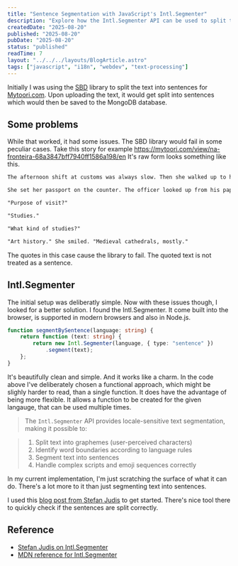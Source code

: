 ```yaml
---
title: "Sentence Segmentation with JavaScript's Intl.Segmenter"
description: "Explore how the Intl.Segmenter API can be used to split text into sentences."
createdDate: "2025-08-20"
published: "2025-08-20"
pubDate: "2025-08-20"
status: "published"
readTime: 7
layout: "../../../layouts/BlogArticle.astro"
tags: ["javascript", "i18n", "webdev", "text-processing"]
---
```


Initially I was using the
<a href="https://www.npmjs.com/package/sbd" target="_blank">SBD</a> library to
split the text into sentences for
<a href="https://mytoori.com" target="_blank">Mytoori.com</a>. Upon uploading
the text, it would get split into sentences which would then be saved to the
MongoDB database.

## Some problems

While that worked, it had some issues. The SBD library would fail in some
peculiar cases. Take this story for example
https://mytoori.com/view/na-fronteira-68a3847bff7940ff1586a198/en It's raw form
looks something like this.

```txt
The afternoon shift at customs was always slow. Then she walked up to his desk.

She set her passport on the counter. The officer looked up from his paperwork.

"Purpose of visit?"

"Studies."

"What kind of studies?"

"Art history." She smiled. "Medieval cathedrals, mostly."
```

The quotes in this case cause the library to fail. The quoted text is not
treated as a sentence.

## Intl.Segmenter

The initial setup was deliberatly simple. Now with these issues though, I looked
for a better solution. I found the Intl.Segmenter. It come built into the
browser, is supported in modern browsers and also in Node.js.

```ts
function segmentBySentence(language: string) {
    return function (text: string) {
        return new Intl.Segmenter(language, { type: "sentence" })
            .segment(text);
    };
}
```

It's beautifully clean and simple. And it works like a charm. In the code above
I've deliberately chosen a functional approach, which might be slighly harder to
read, than a single function. It does have the advantage of being more flexible.
It allows a function to be created for the given langauge, that can be used
multiple times.

> The `Intl.Segmenter` API provides locale-sensitive text segmentation, making
> it possible to:

> 1. Split text into graphemes (user-perceived characters)
> 2. Identify word boundaries according to language rules
> 3. Segment text into sentences
> 4. Handle complex scripts and emoji sequences correctly

In my current implementation, I'm just scratching the surface of what it can do.
There's a lot more to it than just segmenting text into sentences.

I used this
<a href="https://www.stefanjudis.com/today-i-learned/how-to-split-javascript-strings-with-intl-segmenter/" target="_blank">blog
post from Stefan Judis</a> to get started. There's nice tool there to quickly
check if the sentences are split correctly.

## Reference

- [Stefan Judis on Intl.Segmenter](https://www.stefanjudis.com/today-i-learned/how-to-split-javascript-strings-with-intl-segmenter/)
- [MDN reference for Intl.Segmenter](https://developer.mozilla.org/en-US/docs/Web/JavaScript/Reference/Global_Objects/Intl/Segmenter)
